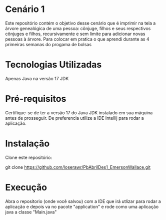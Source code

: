 <h1>Cenário 1</h1>
Este repositório contém o objetivo desse cenário que é imprimir na tela a árvore genealógica de uma pessoa: cônjuge, filhos e seus respectivos cônjuges e filhos, recursivamente e sem limite para adicionar novas pessoas à árvore. Para colocar em pratica o que aprendi durante as 4 primeiras semanas do progama de bolsas


<h1>Tecnologias Utilizadas</h1>
Apenas Java na versão 17 JDK

<h1>Pré-requisitos</h1>
Certifique-se de ter a versão 17 do Java JDK instalado em sua máquina antes de prosseguir.
De preferencia utilize a IDE Intellij para rodar a aplicação.

<h1>Instalação</h1>
Clone este repositório:

git clone https://github.com/loserawr/PbAbrilDes1_EmersonWallace.git

<h1>Execução</h1>
Abra o repositorio (onde você salvou) com a IDE que irá utlizar para rodar a aplicação e depois va no pacote "application" e rode como uma aplicação java a classe "Main.java"
